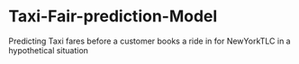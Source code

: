 # Taxi-Fair-prediction-Model
Predicting Taxi fares before a customer books a ride in for NewYorkTLC in a hypothetical situation
